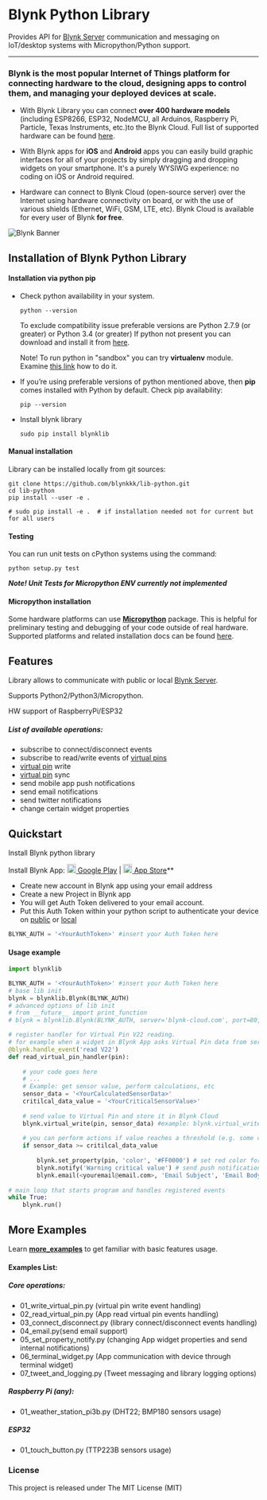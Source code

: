 # Blynk Python Library
Provides API for [Blynk Server][blynk-server] communication and messaging on IoT/desktop systems with Micropython/Python support. 
__________

### Blynk is **the most popular Internet of Things platform** for connecting hardware to the cloud, designing apps to control them, and managing your deployed devices at scale. 

- With Blynk Library you can connect **over 400 hardware models** (including ESP8266, ESP32, NodeMCU, all Arduinos, Raspberry Pi, Particle, Texas Instruments, etc.)to the Blynk Cloud.
Full list of supported hardware can be found [here][blynk-hw].

- With Blynk apps for **iOS** and **Android** apps you can easily build graphic interfaces for all of your projects by simply dragging and dropping widgets on your smartphone. It's a purely WYSIWG experience: no coding on iOS or Android required. 

- Hardware can connect to Blynk Cloud (open-source server) over the Internet using hardware connectivity on board, or with the use of various shields (Ethernet, WiFi, GSM, LTE, etc). Blynk Cloud is available for every user of Blynk **for free**. 

![Blynk Banner][blynk-banner]


## Installation of Blynk Python Library 

#### Installation via python pip
 - Check python availability in your system. 
   ```commandline
   python --version
   ``` 
   To exclude compatibility issue preferable versions are Python 2.7.9 (or greater) or Python 3.4 (or greater)
   If python not present you can download and install it from [here][python-org]. 
   
   Note! To run python in "sandbox" you can try **virtualenv** module. Examine [this link][virtual-env] how to do it.
      
 - If you’re using preferable versions of python mentioned above, then **pip** comes installed with Python by default. 
   Check pip availability:
   ```commandline
   pip --version
   ```    
 - Install blynk library
   ```commandline
   sudo pip install blynklib
   ``` 

#### Manual installation
Library can be installed locally from git sources: 
   
```commandline 
git clone https://github.com/blynkkk/lib-python.git
cd lib-python
pip install --user -e .

# sudo pip install -e .  # if installation needed not for current but for all users
``` 

#### Testing
You can run unit tests on cPython systems using the command:

    python setup.py test

***Note! Unit Tests for Micropython ENV currently not implemented***

#### Micropython installation
Some hardware platforms can use **[Micropython][micropython-org]** package.
This is helpful for preliminary testing and debugging of your code outside of real hardware. Supported platforms 
and related installation docs can be found [here][micropython-pkg].


## Features
Library allows to communicate with public or local [Blynk Server][blynk-server].
 
Supports Python2/Python3/Micropython.

HW support of RaspberryPi/ESP32

##### List of available operations:
 - subscribe to connect/disconnect events 
 - subscribe to read/write events of [virtual pins][blynk-vpins]
 - [virtual pin][blynk-vpins] write
 - [virtual pin][blynk-vpins] sync
 - send mobile app push notifications
 - send email notifications
 - send twitter notifications
 - change certain widget properties
 

## Quickstart 
Install Blynk python library

Install Blynk App: 
[<img src="https://cdn.rawgit.com/simple-icons/simple-icons/develop/icons/googleplay.svg" width="18" height="18" /> Google Play][blynk-app-android] | 
[<img src="https://cdn.rawgit.com/simple-icons/simple-icons/develop/icons/apple.svg" width="18" height="18" /> App Store][blynk-app-ios]**

- Create new account in Blynk app using your email address
- Create a new Project in Blynk app 
- You will get Auth Token delivered to your email account. 
- Put this Auth Token within your python script to authenticate your device on [public][blynk-server-public] or [local][blynk-server]

```py
BLYNK_AUTH = '<YourAuthToken>' #insert your Auth Token here
```

#### Usage example
```py
import blynklib

BLYNK_AUTH = '<YourAuthToken>' #insert your Auth Token here
# base lib init
blynk = blynklib.Blynk(BLYNK_AUTH) 
# advanced options of lib init
# from __future__ import print_function
# blynk = blynklib.Blynk(BLYNK_AUTH, server='blynk-cloud.com', port=80, heartbeat=10, rcv_buffer=1024, log=print)

# register handler for Virtual Pin V22 reading.
# for example when a widget in Blynk App asks Virtual Pin data from server within given interval    
@blynk.handle_event('read V22')
def read_virtual_pin_handler(pin):
    
    # your code goes here
    # ...
    # Example: get sensor value, perform calculations, etc
    sensor_data = '<YourCalculatedSensorData>'
    critilcal_data_value = '<YourCriticalSensorValue>'
        
    # send value to Virtual Pin and store it in Blynk Cloud 
    blynk.virtual_write(pin, sensor_data) #example: blynk.virtual_write(24, sensor_data)
        
    # you can perform actions if value reaches a threshold (e.g. some critical value)
    if sensor_data >= critilcal_data_value
        
        blynk.set_property(pin, 'color', '#FF0000') # set red color for the widget UI element 
        blynk.notify('Warning critical value') # send push notification to Blynk App 
        blynk.email(<youremail@email.com>, 'Email Subject', 'Email Body') # send email to specified address
        
# main loop that starts program and handles registered events
while True:
    blynk.run()
```
## More Examples

Learn **[more_examples][blynk-py-examples]** to get familiar with basic features usage.

#### Examples List:

##### Core operations:
- 01_write_virtual_pin.py (virtual pin write event handling)
- 02_read_virtual_pin.py  (App read virtual pin events handling)
- 03_connect_disconnect.py (library connect/disconnect events handling)
- 04_email.py(send email support)               
- 05_set_property_notify.py (changing App widget properties and send internal notifications)
- 06_terminal_widget.py (App communication with device through terminal widget)
- 07_tweet_and_logging.py (Tweet messaging and library logging options)

##### Raspberry Pi (any):
- 01_weather_station_pi3b.py (DHT22; BMP180 sensors usage)

##### ESP32
- 01_touch_button.py (TTP223B sensors usage)



### License
This project is released under The MIT License (MIT)


  [lib-release]: https://github.com/blynkkk/lib-python/releases/latest
  [lib-licence]: https://github.com/blynkkk/lib-python/blob/master/LICENSE
  [lib-travis]: https://travis-ci.org/blynkkk/lib-python
  [lib-issues]: https://github.com/blynkkk/lib-python/issues
  [lib-stars]: https://github.com/blynkkk/lib-python/stargazers
  [lib-network]: https://github.com/blynkkk/lib-python/network
  [blynk-io]: https://github.com/blynkkk/blynkkk.github.io
  [blynk-hw]: https://github.com/blynkkk/blynkkk.github.io/blob/master/SupportedHardware.md
  [blynk-architecture]: https://github.com/blynkkk/blynkkk.github.io/blob/master/images/architecture.png
  [blynk-banner]: https://github.com/blynkkk/blynkkk.github.io/blob/master/images/GithubBanner.jpg
  [blynk-server]: https://github.com/blynkkk/blynk-server
  [blynk-server-public]: http://blynk-cloud.com
  [blynk-docs]: https://docs.blynk.cc/
  [blynk-py-examples]: https://github.com/blynkkk/lib-python/blob/master/examples
  [blynk-app-android]: https://play.google.com/store/apps/details?id=cc.blynk
  [blynk-app-ios]: https://itunes.apple.com/us/app/blynk-control-arduino-raspberry/id808760481?ls=1&mt=8
  [blynk-vpins]: http://help.blynk.cc/getting-started-library-auth-token-code-examples/blynk-basics/what-is-virtual-pins
  [python-org]: https://www.python.org/downloads/
  [micropython-org]: https://micropython.org/ 
  [micropython-pkg]: https://github.com/micropython/micropython/wiki/Getting-Started
  [virtual-env]: https://virtualenv.pypa.io/en/latest/installation/
